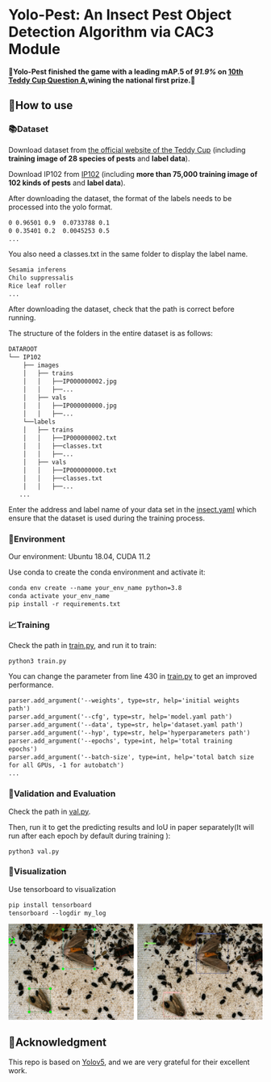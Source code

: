 # Yolo-Pest: An Insect Pest Object Detection Algorithm via CAC3 Module

**🎉Yolo-Pest finished the game with a leading mAP.5 of **_91.9%_** on [10th Teddy Cup Question A](https://www.tipdm.org:10010/#/competition/1481159137780998144/question),wining the national first prize.🎉**

## 📖How to use
### 📚Dataset
Download dataset from [the official website of the Teddy Cup](http://www.semantic-kitti.org/dataset.html#download) (including **training image of 28 species of pests** and **label data**).

Download IP102 from [IP102](https://github.com/%20xpwu%2095/IP102) (including **more than 75,000 training image of 102 kinds of pests** and **label data**).

After downloading the dataset, the format of the labels needs to be processed into the yolo format.
```
0 0.96501 0.9  0.0733788 0.1
0 0.35401 0.2  0.0045253 0.5
...
```
You also need a classes.txt in the same folder to display the label name.
```text
Sesamia inferens
Chilo suppressalis
Rice leaf roller
...
```
After downloading the dataset, check that the path is correct before running.

The structure of the folders in the entire dataset is as follows:
```
DATAROOT
└── IP102
    ├── images
    │   ├── trains
    │   │   ├──IP000000002.jpg
    │   │   ├──...
    │   ├── vals
    │   │   ├──IP000000000.jpg
    │   │   ├──...
    └──labels
    │   ├── trains
    │   │   ├──IP000000002.txt
    │   │   ├──classes.txt
    │   │   ├──...
    │   ├── vals
    │   │   ├──IP000000000.txt
    │   │   ├──classes.txt
    │   │   ├──...
   ...
```
Enter the address and label name of your data set in the [insect.yaml](data/insect.yaml) which ensure that the dataset is used during the training process.


### 💾Environment
Our environment: Ubuntu 18.04, CUDA 11.2 

Use conda to create the conda environment and activate it:
```shell
conda env create --name your_env_name python=3.8
conda activate your_env_name
pip install -r requirements.txt
```
### 📈Training
Check the path in [train.py](./train.py), and run it to train:
```shell
python3 train.py 
```
You can change the parameter from line 430 in [train.py](./train.py) to get an improved performance.
```text
parser.add_argument('--weights', type=str, help='initial weights path')
parser.add_argument('--cfg', type=str, help='model.yaml path')
parser.add_argument('--data', type=str, help='dataset.yaml path')
parser.add_argument('--hyp', type=str, help='hyperparameters path')
parser.add_argument('--epochs', type=int, help='total training epochs')
parser.add_argument('--batch-size', type=int, help='total batch size for all GPUs, -1 for autobatch')
...
```
### 📝Validation and Evaluation
Check the path in [val.py](./val.py).

Then, run it to get the predicting results and IoU in paper separately(It will run after each epoch by default during training
):
```shell
python3 val.py
```
### 👀Visualization
Use tensorboard to visualization
```shell
pip install tensorboard
tensorboard --logdir my_log
```

![visual](visual/visual.jpg)
## 👏Acknowledgment
This repo is based on [Yolov5](https://github.com/ultralytics/yolov5), and we are very grateful for their excellent work.












